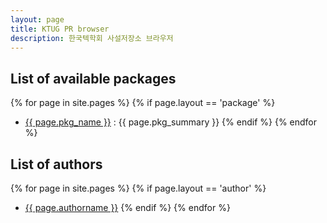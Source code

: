 ```yaml
---
layout: page
title: KTUG PR browser
description: 한국텍학회 사설저장소 브라우저
---
```


## <a id="packages"></a>List of available packages

{% for page in site.pages %}
{% if page.layout == 'package' %}
- <a href="{{ page.path | replace: '.md', '' }}">{{ page.pkg_name }}</a> : {{ page.pkg_summary }}
{% endif %}
{% endfor %}

## <a id="authors"></a>List of authors

{% for page in site.pages %}
{% if page.layout == 'author' %}
- <a href="{{ page.path | replace: '.md', '' }}">{{ page.authorname }}</a>
{% endif %}
{% endfor %}
